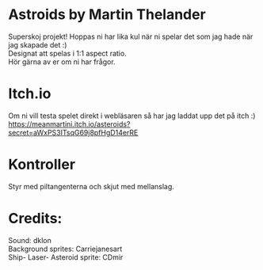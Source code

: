 # Astroids by Martin Thelander
Superskoj projekt! Hoppas ni har lika kul när ni spelar det som jag hade när jag skapade det :)  
Designat att spelas i 1:1 aspect ratio.  
Hör gärna av er om ni har frågor.

# Itch.io
Om ni vill testa spelet direkt i webläsaren så har jag laddat upp det på itch :)
https://meanmartini.itch.io/asteroids?secret=aWxPS3ITsqG69j8pfHgD14erRE

# Kontroller
Styr med piltangenterna och skjut med mellanslag.


# Credits:
Sound: dklon  
Background sprites: Carriejanesart  
Ship- Laser- Asteroid sprite: CDmir  
